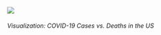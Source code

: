 <div class="ui embed" data-source="plotly" data-id="covid_lines" data-placeholder="../content/images/plotly_logo.webp"><i class="play icon"></i><img class="placeholder" src="../content/images/plotly_logo.webp"></div>

###### Visualization: COVID-19 Cases vs. Deaths in the US